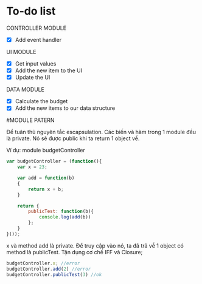 # To-do list

CONTROLLER MODULE

- [x] Add event handler

UI MODULE

- [x] Get input values
- [x] Add the new item to the UI
- [x] Update the UI

DATA MODULE

- [x] Calculate the budget
- [x] Add the new items to our data structure

#MODULE PATERN

Để tuân thủ nguyên tắc escapsulation. Các biến và hàm trong 1 module đều là private. Nó sẽ được public khi ta return 1 object về.

Ví dụ: module budgetController

```js
var budgetController = (function(){
    var x = 23;

    var add = function(b)
    {
        return x + b;
    }

    return {
        publicTest: function(b){
            console.log(add(b))
        };
    }
}());
```

x và method add là private. Để truy cập vào nó, ta đã trả về 1 object có method là publicTest. Tận dụng cơ chế IFF và Closure;

```js
budgetController.x; //error
budgetController.add(2) //error
budgetController.publicTest(3) //ok
```

